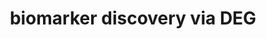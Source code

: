 ---
layout: page
title: biomarker discovery via DEG
description: To study the differential expression in isoforms of DEGs that undergo aberrant splicing and thus have prognostic significance for detection of ovarian cancer
img: /assets/img/deg.jpg
github: https://github.com/namhsuya/pb-ov-biomarker-identification
importance: 5
---